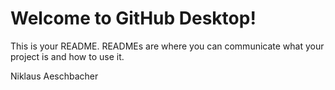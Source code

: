 # Welcome to GitHub Desktop!

This is your README. READMEs are where you can communicate what your project is and how to use it.

Niklaus Aeschbacher
